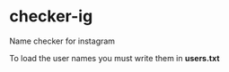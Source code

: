 # checker-ig
Name checker for instagram

To load the user names you must write them in **users.txt**
